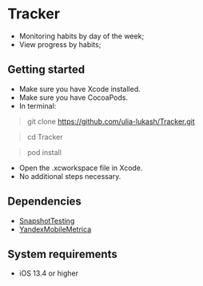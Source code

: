 # Tracker

- Monitoring habits by day of the week;
- View progress by habits;

## **Getting started**

- Make sure you have Xcode installed.
- Make sure you have CocoaPods.
- In terminal:
  
> git clone https://github.com/ulia-lukash/Tracker.git

> cd Tracker

> pod install

- Open the .xcworkspace file in Xcode.
- No additional steps necessary.

## **Dependencies**

- [SnapshotTesting](https://github.com/pointfreeco/swift-snapshot-testing)
- [YandexMobileMetrica](https://github.com/appmetrica/appmetrica-sdk-ios)

## System requirements

- iOS 13.4 or higher

